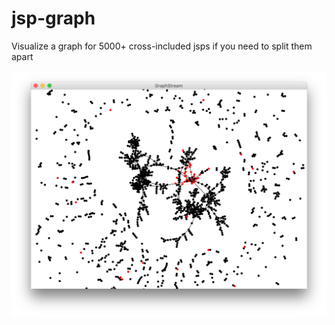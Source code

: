 # jsp-graph
Visualize a graph for 5000+ cross-included jsps if you need to split them apart

![alt-tag](https://raw.githubusercontent.com/archie-swif/jsp-graph/master/Screen%20Shot%202016-04-17%20at%2021.30.48.png)

